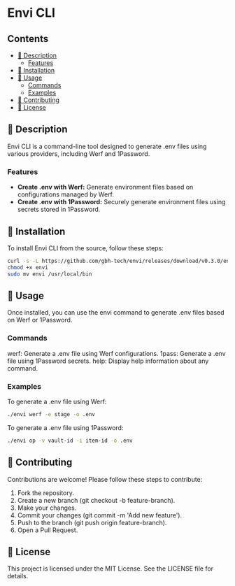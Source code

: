 <!-- omit in toc -->
# Envi CLI

<!-- omit in toc -->
## Contents

- [📘 Description](#-description)
  - [Features](#features)
- [🚢 Installation](#-installation)
- [🔧 Usage](#-usage)
  - [Commands](#commands)
  - [Examples](#examples)
- [🤝 Contributing](#-contributing)
- [📄 License](#-license)

## 📘 Description

Envi CLI is a command-line tool designed to generate .env files using various providers, including Werf and 1Password.

### Features

- **Create .env with Werf:** Generate environment files based on configurations managed by Werf.
- **Create .env with 1Password:** Securely generate environment files using secrets stored in 1Password.

## 🚢 Installation

To install Envi CLI from the source, follow these steps:

```bash
curl -s -L https://github.com/gbh-tech/envi/releases/download/v0.3.0/envi-darwin-x64.tar.gz | tar xz
chmod +x envi
sudo mv envi /usr/local/bin
```

## 🔧 Usage

Once installed, you can use the envi command to generate .env files based on Werf or 1Password.

### Commands

werf: Generate a .env file using Werf configurations.
1pass: Generate a .env file using 1Password secrets.
help: Display help information about any command.

### Examples

To generate a .env file using Werf:

```bash
./envi werf -e stage -o .env
```

To generate a .env file using 1Password:

```bash
./envi op -v vault-id -i item-id -o .env
```

## 🤝 Contributing

Contributions are welcome! Please follow these steps to contribute:

1. Fork the repository.
2. Create a new branch (git checkout -b feature-branch).
3. Make your changes.
4. Commit your changes (git commit -m 'Add new feature').
5. Push to the branch (git push origin feature-branch).
6. Open a Pull Request.

## 📄 License

This project is licensed under the MIT License. See the LICENSE file for details.
